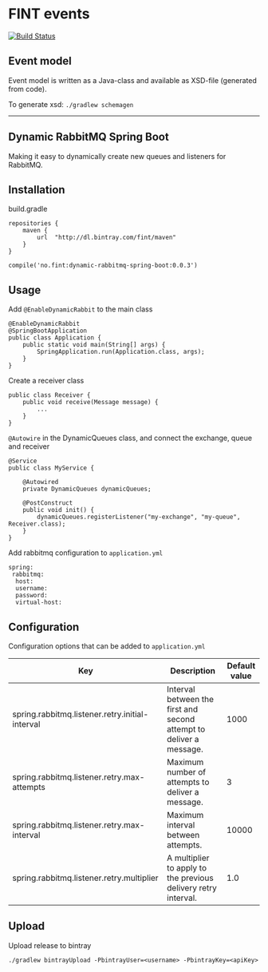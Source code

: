 # FINT events

[![Build Status](https://travis-ci.org/FINTprosjektet/fint-events.svg?branch=master)](https://travis-ci.org/FINTprosjektet/fint-events)

## Event model

Event model is written as a Java-class and available as XSD-file (generated from code).  
  
To generate xsd: `./gradlew schemagen`


---------

## Dynamic RabbitMQ Spring Boot

Making it easy to dynamically create new queues and listeners for RabbitMQ.

## Installation

build.gradle

```
repositories {
    maven {
        url  "http://dl.bintray.com/fint/maven" 
    }
}

compile('no.fint:dynamic-rabbitmq-spring-boot:0.0.3')
```

## Usage

Add `@EnableDynamicRabbit` to the main class

```
@EnableDynamicRabbit
@SpringBootApplication
public class Application {
    public static void main(String[] args) {
        SpringApplication.run(Application.class, args);
    }
}
```

Create a receiver class
```
public class Receiver {
    public void receive(Message message) {
        ...
    }
}

```

`@Autowire` in the DynamicQueues class, and connect the exchange, queue and receiver

```
@Service
public class MyService {

    @Autowired
    private DynamicQueues dynamicQueues;

    @PostConstruct
    public void init() {
        dynamicQueues.registerListener("my-exchange", "my-queue", Receiver.class);
    }
}
```

Add rabbitmq configuration to `application.yml`

```
spring:
 rabbitmq:
  host:
  username:
  password:
  virtual-host:
```


## Configuration

Configuration options that can be added to `application.yml`

| Key | Description | Default value |
|-----|-------------|---------------|
| spring.rabbitmq.listener.retry.initial-interval | Interval between the first and second attempt to deliver a message. | 1000 |
| spring.rabbitmq.listener.retry.max-attempts | Maximum number of attempts to deliver a message. | 3 |
| spring.rabbitmq.listener.retry.max-interval | Maximum interval between attempts. | 10000 |
| spring.rabbitmq.listener.retry.multiplier | A multiplier to apply to the previous delivery retry interval. | 1.0 |


## Upload

Upload release to bintray

`./gradlew bintrayUpload -PbintrayUser=<username> -PbintrayKey=<apiKey>`